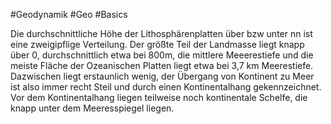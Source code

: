 #Geodynamik #Geo #Basics 

Die durchschnittliche Höhe der Lithosphärenplatten über bzw unter nn ist eine zweigipflige Verteilung. Der größte Teil der Landmasse liegt knapp über 0, durchschnittlich etwa bei 800m, die mittlere Meeerestiefe und die meiste Fläche der Ozeanischen Platten liegt etwa bei 3,7 km Meerestiefe. Dazwischen liegt erstaunlich wenig, der Übergang von Kontinent zu Meer ist also immer recht Steil und durch einen Kontinentalhang gekennzeichnet. Vor dem Kontinentalhang liegen teilweise noch kontinentale Schelfe, die knapp unter dem Meeresspiegel liegen. 